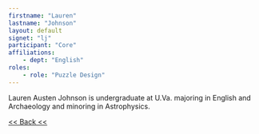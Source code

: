 ```yaml
---
firstname: "Lauren"
lastname: "Johnson"
layout: default
signet: "lj"
participant: "Core"
affiliations: 
    - dept: "English"
roles: 
    - role: "Puzzle Design"
---
```


Lauren Austen Johnson is undergraduate at U.Va. majoring in English and Archaeology and minoring in Astrophysics.

[<< Back <<](../people.html)
